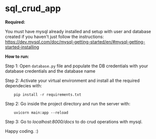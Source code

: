 # sql_crud_app

**Required:**

You must have mysql already installed and setup with user and database created if you haven't just follow the instructions: 
https://dev.mysql.com/doc/mysql-getting-started/en/#mysql-getting-started-installing

**How to run:**

Step 1: Open `database.py` file and populate the DB credentials with your database credentials and the database name

Step 2: Activate your virtual environment and install all the required dependecies with:

        pip install -r requirements.txt
  
Step 2: Go inside the project directory and run the server with:
        
        uvicorn main:app --reload
        
Step 3: Go to *localhost:8000/docs* to do crud operations with mysql.

Happy coding. :)
